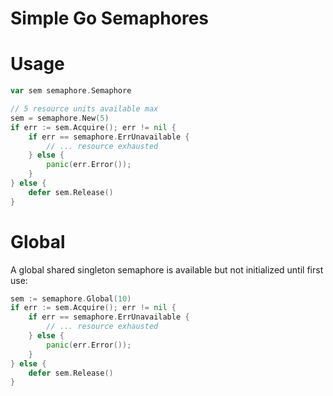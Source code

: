 Simple Go Semaphores
====================


Usage
=====

```go
var sem semaphore.Semaphore

// 5 resource units available max
sem = semaphore.New(5)
if err := sem.Acquire(); err != nil {
    if err == semaphore.ErrUnavailable {
        // ... resource exhausted
    } else {
        panic(err.Error());
    }
} else {
    defer sem.Release()
}
```


Global
======

A global shared singleton semaphore is available but not initialized until
first use:


```go
sem := semaphore.Global(10)
if err := sem.Acquire(); err != nil {
    if err == semaphore.ErrUnavailable {
        // ... resource exhausted
    } else {
        panic(err.Error());
    }
} else {
    defer sem.Release()
}
```

